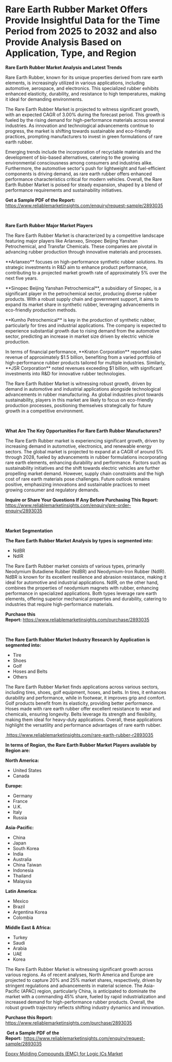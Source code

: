 <p><h1>Rare Earth Rubber Market Offers Provide Insightful Data for the Time Period from 2025 to 2032 and also Provide Analysis Based on Application, Type, and Region</h1></p><p><strong>Rare Earth Rubber Market Analysis and Latest Trends</strong></p>
<p><p>Rare Earth Rubber, known for its unique properties derived from rare earth elements, is increasingly utilized in various applications, including automotive, aerospace, and electronics. This specialized rubber exhibits enhanced elasticity, durability, and resistance to high temperatures, making it ideal for demanding environments.</p><p>The Rare Earth Rubber Market is projected to witness significant growth, with an expected CAGR of 3.00% during the forecast period. This growth is fueled by the rising demand for high-performance materials across several industries. As innovation and technological advancements continue to progress, the market is shifting towards sustainable and eco-friendly practices, prompting manufacturers to invest in green formulations of rare earth rubber.</p><p>Emerging trends include the incorporation of recyclable materials and the development of bio-based alternatives, catering to the growing environmental consciousness among consumers and industries alike. Furthermore, the automotive sector's push for lightweight and fuel-efficient components is driving demand, as rare earth rubber offers enhanced performance characteristics critical for modern vehicles. Overall, the Rare Earth Rubber Market is poised for steady expansion, shaped by a blend of performance requirements and sustainability initiatives.</p></p>
<p><strong>Get a Sample PDF of the Report:&nbsp;</strong> <a href="https://www.reliablemarketinsights.com/enquiry/request-sample/2893035?utm_campaign=3295&utm_medium=2&utm_source=Github&utm_content=ia&utm_term=15032025&utm_id=rare-earth-rubber">https://www.reliablemarketinsights.com/enquiry/request-sample/2893035</a></p>
<p>&nbsp;</p>
<p><strong>Rare Earth Rubber Major Market Players</strong></p>
<p><p>The Rare Earth Rubber Market is characterized by a competitive landscape featuring major players like Arlanxeo, Sinopec Beijing Yanshan Petrochemical, and Transfar Chemicals. These companies are pivotal in advancing rubber production through innovative materials and processes.</p><p>**Arlanxeo** focuses on high-performance synthetic rubber solutions. Its strategic investments in R&D aim to enhance product performance, contributing to a projected market growth rate of approximately 5% over the next five years. </p><p>**Sinopec Beijing Yanshan Petrochemical**, a subsidiary of Sinopec, is a significant player in the petrochemical sector, producing diverse rubber products. With a robust supply chain and government support, it aims to expand its market share in synthetic rubber, leveraging advancements in eco-friendly production methods.</p><p>**Kumho Petrochemical** is key in the production of synthetic rubber, particularly for tires and industrial applications. The company is expected to experience substantial growth due to rising demand from the automotive sector, predicting an increase in market size driven by electric vehicle production.</p><p>In terms of financial performance, **Kraton Corporation** reported sales revenue of approximately $1.5 billion, benefiting from a varied portfolio of high-performance rubber products tailored for multiple industries. Similarly, **JSR Corporation** noted revenues exceeding $1 billion, with significant investments into R&D for innovative rubber technologies.</p><p>The Rare Earth Rubber Market is witnessing robust growth, driven by demand in automotive and industrial applications alongside technological advancements in rubber manufacturing. As global industries pivot towards sustainability, players in this market are likely to focus on eco-friendly production processes, positioning themselves strategically for future growth in a competitive environment.</p></p>
<p>&nbsp;</p>
<p><strong>What Are The Key Opportunities For Rare Earth Rubber Manufacturers?</strong></p>
<p><p>The Rare Earth Rubber market is experiencing significant growth, driven by increasing demand in automotive, electronics, and renewable energy sectors. The global market is projected to expand at a CAGR of around 5% through 2028, fueled by advancements in rubber formulations incorporating rare earth elements, enhancing durability and performance. Factors such as sustainability initiatives and the shift towards electric vehicles are further propelling market demand. However, supply chain constraints and the high cost of rare earth materials pose challenges. Future outlook remains positive, emphasizing innovations and sustainable practices to meet growing consumer and regulatory demands.</p></p>
<p><strong>Inquire or Share Your Questions If Any Before Purchasing This Report:</strong> <a href="https://www.reliablemarketinsights.com/enquiry/pre-order-enquiry/2893035?utm_campaign=3295&utm_medium=2&utm_source=Github&utm_content=ia&utm_term=15032025&utm_id=rare-earth-rubber">https://www.reliablemarketinsights.com/enquiry/pre-order-enquiry/2893035</a></p>
<p>&nbsp;</p>
<p><strong>Market Segmentation</strong></p>
<p><strong>The Rare Earth Rubber Market Analysis by types is segmented into:</strong></p>
<p><ul><li>NdBR</li><li>NdIR</li></ul></p>
<p><p>The Rare Earth Rubber market consists of various types, primarily Neodymium Butadiene Rubber (NdBR) and Neodymium-Iron Rubber (NdIR). NdBR is known for its excellent resilience and abrasion resistance, making it ideal for automotive and industrial applications. NdIR, on the other hand, combines the properties of neodymium magnets with rubber, enhancing performance in specialized applications. Both types leverage rare earth elements, offering superior mechanical properties and durability, catering to industries that require high-performance materials.</p></p>
<p><strong>Purchase this Report:&nbsp;</strong><a href="https://www.reliablemarketinsights.com/purchase/2893035?utm_campaign=3295&utm_medium=2&utm_source=Github&utm_content=ia&utm_term=15032025&utm_id=rare-earth-rubber">https://www.reliablemarketinsights.com/purchase/2893035</a></p>
<p>&nbsp;</p>
<p><strong>The Rare Earth Rubber Market Industry Research by Application is segmented into:</strong></p>
<p><ul><li>Tire</li><li>Shoes</li><li>Golf</li><li>Hoses and Belts</li><li>Others</li></ul></p>
<p><p>The Rare Earth Rubber Market finds applications across various sectors, including tires, shoes, golf equipment, hoses, and belts. In tires, it enhances durability and performance, while in footwear, it improves grip and comfort. Golf products benefit from its elasticity, providing better performance. Hoses made with rare earth rubber offer excellent resistance to wear and chemicals, ensuring longevity. Belts leverage its strength and flexibility, making them ideal for heavy-duty applications. Overall, these applications highlight the versatility and performance advantages of rare earth rubber.</p></p>
<p><a href="https://www.reliablemarketinsights.com/rare-earth-rubber-r2893035?utm_campaign=3295&utm_medium=2&utm_source=Github&utm_content=ia&utm_term=15032025&utm_id=rare-earth-rubber">&nbsp;https://www.reliablemarketinsights.com/rare-earth-rubber-r2893035</a></p>
<p><strong>In terms of Region, the Rare Earth Rubber Market Players available by Region are:</strong></p>
<p>
    <p> <strong> North America: </strong>
        <ul>
            <li>United States</li>
            <li>Canada</li>
        </ul>
        </p> 
    <p> <strong> Europe: </strong>
        <ul>
            <li>Germany</li>
            <li>France</li>
            <li>U.K.</li>
            <li>Italy</li>
            <li>Russia</li>
        </ul>
        </p> 
    <p> <strong> Asia-Pacific: </strong>
        <ul>
            <li>China</li>
            <li>Japan</li>
            <li>South Korea</li>
            <li>India</li>
            <li>Australia</li>
            <li>China Taiwan</li>
            <li>Indonesia</li>
            <li>Thailand</li>
            <li>Malaysia</li>
        </ul>
        </p> 
    <p> <strong> Latin America: </strong>
        <ul>
            <li>Mexico</li>
            <li>Brazil</li>
            <li>Argentina Korea</li>
            <li>Colombia</li>
        </ul>
        </p> 
    <p> <strong> Middle East & Africa: </strong>
        <ul>
            <li>Turkey</li>
            <li>Saudi</li>
            <li>Arabia</li>
            <li>UAE</li>
            <li>Korea</li>
        </ul>
    </p>
    </p>
<p><p>The Rare Earth Rubber Market is witnessing significant growth across various regions. As of recent analyses, North America and Europe are projected to capture 20% and 25% market shares, respectively, driven by stringent regulations and advancements in material science. The Asia-Pacific (APAC) region, particularly China, is anticipated to dominate the market with a commanding 45% share, fueled by rapid industrialization and increased demand for high-performance rubber products. Overall, the robust growth trajectory reflects shifting industry dynamics and innovation.</p></p>
<p><strong>Purchase this Report: </strong><a href="https://www.reliablemarketinsights.com/purchase/2893035?utm_campaign=3295&utm_medium=2&utm_source=Github&utm_content=ia&utm_term=15032025&utm_id=rare-earth-rubber">https://www.reliablemarketinsights.com/purchase/2893035</a></p>
<p>&nbsp;<strong>Get a Sample PDF of the Report:&nbsp;&nbsp;</strong><a href="https://www.reliablemarketinsights.com/enquiry/request-sample/2893035?utm_campaign=3295&utm_medium=2&utm_source=Github&utm_content=ia&utm_term=15032025&utm_id=rare-earth-rubber">https://www.reliablemarketinsights.com/enquiry/request-sample/2893035</a></p>
<p><strong></strong></p>
<p><p><a href="https://github.com/huelarnzeba29/Market-Research-Report-List-1/blob/main/epoxy-molding-compounds-emc-for-logic-ics-market.md?utm_campaign=3295&utm_medium=2&utm_source=Github&utm_content=ia&utm_term=15032025&utm_id=rare-earth-rubber">Epoxy Molding Compounds (EMC) for Logic ICs Market</a></p></p>